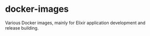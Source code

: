 # docker-images

Various Docker images, mainly for Elixir application development and release building.
